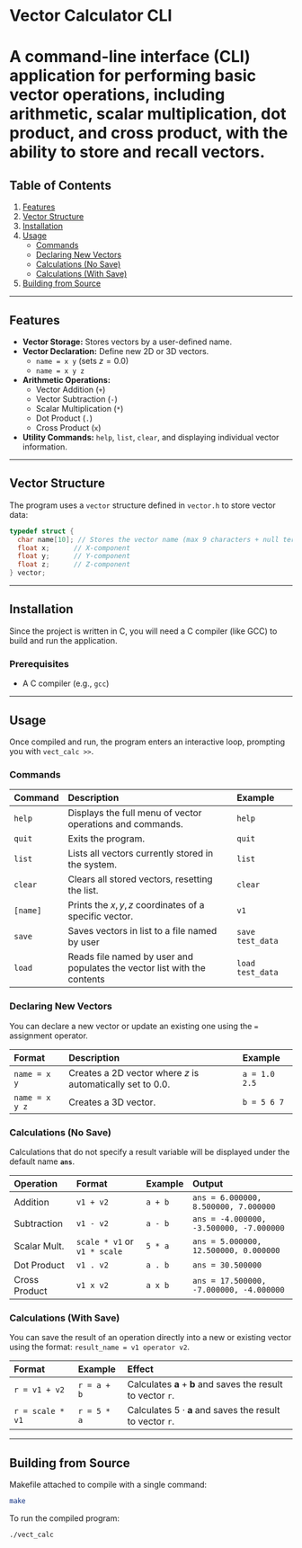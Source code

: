 # Vector Calculator CLI

# A command-line interface (CLI) application for performing basic vector operations, including arithmetic, scalar multiplication, dot product, and cross product, with the ability to store and recall vectors.

## Table of Contents

1.  [Features](#features)
2.  [Vector Structure](#vector-structure)
3.  [Installation](#installation)
4.  [Usage](#usage)
      * [Commands](#commands)
      * [Declaring New Vectors](#declaring-new-vectors)
      * [Calculations (No Save)](#calculations-no-save)
      * [Calculations (With Save)](#calculations-with-save)
5.  [Building from Source](#building-from-source)

-----

## Features

  * **Vector Storage:** Stores vectors by a user-defined name.
  * **Vector Declaration:** Define new 2D or 3D vectors.
      * `name = x y` (sets $z = 0.0$)
      * `name = x y z`
  * **Arithmetic Operations:**
      * Vector Addition (`+`)
      * Vector Subtraction (`-`)
      * Scalar Multiplication (`*`)
      * Dot Product (`.`)
      * Cross Product (`x`)
  * **Utility Commands:** `help`, `list`, `clear`, and displaying individual vector information.

-----

## Vector Structure

The program uses a `vector` structure defined in `vector.h` to store vector data:

```c
typedef struct {
  char name[10]; // Stores the vector name (max 9 characters + null terminator)
  float x;      // X-component
  float y;      // Y-component
  float z;      // Z-component
} vector;
```

-----

## Installation

Since the project is written in C, you will need a C compiler (like GCC) to build and run the application.

### Prerequisites

  * A C compiler (e.g., `gcc`)

-----

## Usage

Once compiled and run, the program enters an interactive loop, prompting you with `vect_calc >>`.

### Commands

| Command | Description | Example |
| :--- | :--- | :--- |
| `help` | Displays the full menu of vector operations and commands. | `help` |
| `quit` | Exits the program. | `quit` |
| `list` | Lists all vectors currently stored in the system. | `list` |
| `clear` | Clears all stored vectors, resetting the list. | `clear` |
| `[name]` | Prints the $x, y, z$ coordinates of a specific vector. | `v1` |
| `save` | Saves vectors in list to a file named by user | `save test_data` |
| `load` | Reads file named by user and populates the vector list with the contents | `load test_data` |

### Declaring New Vectors

You can declare a new vector or update an existing one using the `=` assignment operator.

| Format | Description | Example |
| :--- | :--- | :--- |
| `name = x y` | Creates a 2D vector where $z$ is automatically set to $0.0$. | `a = 1.0 2.5` |
| `name = x y z` | Creates a 3D vector. | `b = 5 6 7` |

### Calculations (No Save)

Calculations that do not specify a result variable will be displayed under the default name **`ans`**.

| Operation | Format | Example | Output |
| :--- | :--- | :--- | :--- |
| Addition | `v1 + v2` | `a + b` | `ans = 6.000000, 8.500000, 7.000000` |
| Subtraction | `v1 - v2` | `a - b` | `ans = -4.000000, -3.500000, -7.000000` |
| Scalar Mult. | `scale * v1` or `v1 * scale` | `5 * a` | `ans = 5.000000, 12.500000, 0.000000` |
| Dot Product | `v1 . v2` | `a . b` | `ans = 30.500000` |
| Cross Product | `v1 x v2` | `a x b` | `ans = 17.500000, -7.000000, -4.000000` |

### Calculations (With Save)

You can save the result of an operation directly into a new or existing vector using the format: `result_name = v1 operator v2`.

| Format | Example | Effect |
| :--- | :--- | :--- |
| `r = v1 + v2` | `r = a + b` | Calculates $\mathbf{a} + \mathbf{b}$ and saves the result to vector `r`. |
| `r = scale * v1` | `r = 5 * a` | Calculates $5 \cdot \mathbf{a}$ and saves the result to vector `r`. |

-----

## Building from Source

Makefile attached to compile with a single command:

```bash
make
```

To run the compiled program:

```bash
./vect_calc
```